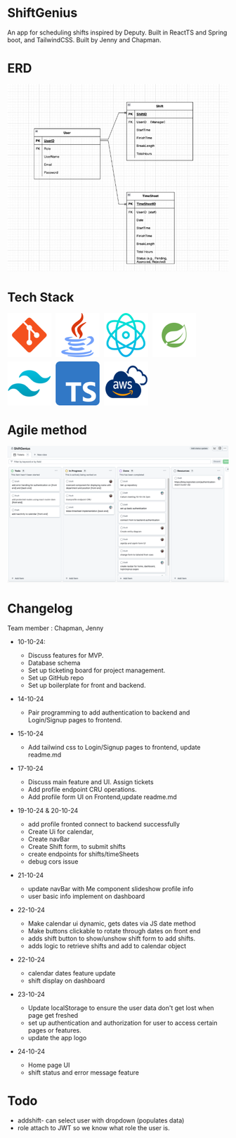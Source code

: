 # ShiftGenius

An app for scheduling shifts inspired by Deputy.
Built in ReactTS and Spring boot, and TailwindCSS.
Built by Jenny and Chapman.

# ERD

![image](frontend/public/erd/erd.jpg)

# Tech Stack

<!-- ![image](./assets/stack.png) -->

<div style="display: flex; flex-wrap: wrap; gap: 10px;">
 <img src="/frontend/public/tech/git.png" alt="Git" width="100">

 <img src="/frontend/public/tech/java.png" alt="Java" width="100">

 <img src="/frontend/public/tech/react.png" alt="React" width="100">

 <img src="/frontend/public/tech/spring.png" alt="Spring" width="100">

 <img src="/frontend/public/tech/tailwind-css.png" alt="Tailwind CSS" width="100">

 <img src="/frontend/public/tech/typescript.png" alt="TypeScript" width="100">

 <img src="/frontend/public/tech/aws.png" alt="AWS" width="100">
 </div>

# Agile method

![image](frontend/public/gitTicketBoard.jpg)

# Changelog

Team member : Chapman, Jenny

- 10-10-24:
  - Discuss features for MVP.
  - Database schema
  - Set up ticketing board for project management.
  - Set up GitHub repo
  - Set up boilerplate for front and backend.
- 14-10-24
  - Pair programming to add authentication to backend and Login/Signup pages to frontend.
- 15-10-24
  - Add tailwind css to Login/Signup pages to frontend, update readme.md
- 17-10-24
  - Discuss main feature and UI. Assign tickets
  - Add profile endpoint CRU operations.
  - Add profile form UI on Frontend,update readme.md
- 19-10-24 & 20-10-24
  - add profile fronted connect to backend successfully
  - Create Ui for calendar,
  - Create navBar
  - Create Shift form, to submit shifts
  - create endpoints for shifts/timeSheets
  - debug cors issue
- 21-10-24

  - update navBar with Me component slideshow profile info
  - user basic info implement on dashboard

- 22-10-24

  - Make calendar ui dynamic, gets dates via JS date method
  - Make buttons clickable to rotate through dates on front end
  - adds shift button to show/unshow shift form to add shifts.
  - adds logic to retrieve shifts and add to calendar object

- 22-10-24

  - calendar dates feature update
  - shift display on dashboard

- 23-10-24

  - Update localStorage to ensure the user data don't get lost when page get freshed
  - set up authentication and authorization for user to access certain pages or features.
  - update the app logo

- 24-10-24
  - Home page UI
  - shift status and error message feature

# Todo

- addshift- can select user with dropdown (populates data)
- role attach to JWT so we know what role the user is.
